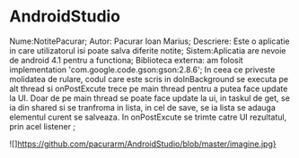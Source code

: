 # AndroidStudio
Nume:NotitePacurar;
Autor: Pacurar Ioan Marius;
Descriere: Este o aplicatie in care utilizatorul isi poate salva diferite notite;
Sistem:Aplicatia are nevoie de android 4.1 pentru a functiona;
Biblioteca externa: am folosit implementation 'com.google.code.gson:gson:2.8.6';
In ceea ce priveste molidatea de rulare, codul care este scris in doInBackground se executa pe alt thread si onPostExcute trece pe main thread pentru a putea face update la UI. Doar de pe main thread se poate face update la ui, in taskul de get, se ia din shared si se tranfroma in lista, in cel de save, se ia lista se adauga elementul curent se salveaza. In onPostExcute se trimte catre UI rezultatul, prin acel listener ;

![]https://github.com/pacurarm/AndroidStudio/blob/master/imagine.jpg}
